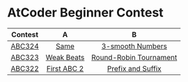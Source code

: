 # AtCoder Beginner Contest

|Contest|A|B|
|:---:|:---:|:---:|
|[ABC324](https://atcoder.jp/contests/abc324)|[Same](ABC324/A_Same.py)|[3-smooth Numbers](ABC324/B_3_smooth_Numbers.py)|
|[ABC323](https://atcoder.jp/contests/abc323)|[Weak Beats](ABC323/A_Weak_Beats.py)|[Round-Robin Tournament](ABC323/B_Round_Robin_Tournament.py)|
|[ABC322](https://atcoder.jp/contests/abc322)|[First ABC 2](ABC322/A_First_ABC_2.py)|[Prefix and Suffix](ABC322/B_Prefix_and_Suffix.py)|
